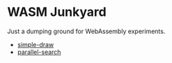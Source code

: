 # WASM Junkyard

Just a dumping ground for WebAssembly experiments.

- [simple-draw](./simple-draw)
- [parallel-search](./parallel-search)
